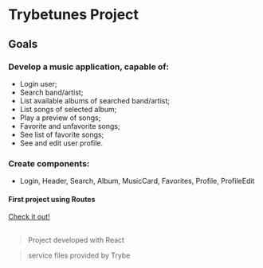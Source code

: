 # Trybetunes Project

## Goals

### Develop a music application, capable of:

- Login user;
- Search band/artist;
- List available albums of searched band/artist;
- List songs of selected album;
- Play a preview of songs;
- Favorite and unfavorite songs;
- See list of favorite songs;
- See and edit user profile.

### Create components:

- Login, Header, Search, Album, MusicCard, Favorites, Profile, ProfileEdit

#### First project using Routes

[Check it out!](https://biancaoura.github.io/project-trybetunes/)

##

> Project developed with React

> service files provided by Trybe
